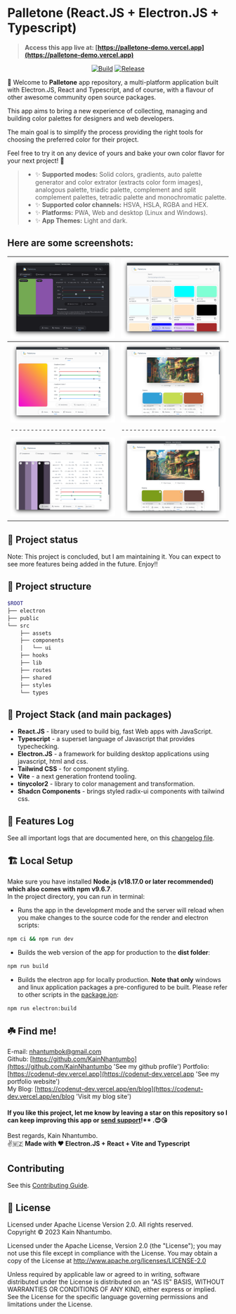 # Palletone (React.JS + Electron.JS + Typescript)

> **Access this app live at: [https://palletone-demo.vercel.app](https://palletone-demo.vercel.app)**

<div align="center">

[![Build](https://github.com/KainNhantumbo/palletone-app/actions/workflows/build.yml/badge.svg)](https://github.com/KainNhantumbo/palletone-app/actions/workflows/build.yml)
[![Release](https://github.com/KainNhantumbo/palletone-app/actions/workflows/release.yml/badge.svg)](https://github.com/KainNhantumbo/palletone-app/actions/workflows/release.yml)

</div>

🎉 Welcome to **Palletone** app repository, a multi-platform application built with Electron.JS, React and Typescript, and of course, with a flavour of other awesome community open source packages.

This app aims to bring a new experience of collecting, managing and building color palettes for designers and web developers.

The main goal is to simplify the process providing the right tools for choosing the preferred color for their project.

Feel free to try it on any device of yours and bake your own color flavor for your next project! 🥳

> - ✨ **Supported modes:** Solid colors, gradients, auto palette generator and color extrator (extracts color form images), analogous palette, triadic palette, complement and split complement palettes, tetradic palette and monochromatic palette.
> - ✨ **Supported color channels:** HSVA, HSLA, RGBA and HEX.
> - ✨ **Platforms:** PWA, Web and desktop (Linux and Windows).
> - ✨ **App Themes:** Light and dark.

## **Here are some screenshots:**

| ![](./docs/assets/1.png) | ![](./docs/assets/2.png) |
| ------------------------ | ------------------------ |
| ![](./docs/assets/3.png) | ![](./docs/assets/4.png) |
| ------------------------ | ------------------------ |
| ![](./docs/assets/5.png) | ![](./docs/assets/6.png) |

## 🌠 Project status

Note: This project is concluded, but I am maintaining it. You can expect to see more features being added in the future. Enjoy!!

## 🌳 Project structure

```bash
$ROOT
├── electron
├── public
└── src
    ├── assets
    ├── components
    │   └── ui
    ├── hooks
    ├── lib
    ├── routes
    ├── shared
    ├── styles
    └── types
```

## 🐾 Project Stack (and main packages)

- **React.JS** - library used to build big, fast Web apps with JavaScript.
- **Typescript** - a superset language of Javascript that provides typechecking.
- **Electron.JS** - a framework for building desktop applications using javascript, html and css.
- **Tailwind CSS** - for component styling.
- **Vite** - a next generation frontend tooling.
- **tinycolor2** - library to color management and transformation.
- **Shadcn Components** - brings styled radix-ui components with tailwind css.

## 🎊 Features Log

See all important logs that are documented here, on this [changelog file](CHANGELOG.md).

## 🏗️ Local Setup

Make sure you have installed **Node.js (v18.17.0 or later recommended) which also comes with npm v9.6.7**.\
In the project directory, you can run in terminal:

- Runs the app in the development mode and the server will reload when you make changes to the source code for the render and electron scripts:

```bash
npm ci && npm run dev
```

- Builds the web version of the app for production to the **dist folder**:

```bash
npm run build
```

- Builds the electron app for locally production. **Note that only** windows and linux application packages a pre-configured to be built. Please refer to other scripts in the [package.jon](package.json):

```bash
npm run electron:build
```

## ☘️ Find me!

E-mail: [nhantumbok@gmail.com](nhantumbok@gmail.com 'Send an e-mail')\
Github: [https://github.com/KainNhantumbo](https://github.com/KainNhantumbo 'See my github profile')
Portfolio: [https://codenut-dev.vercel.app](https://codenut-dev.vercel.app 'See my portfolio website')\
My Blog: [https://codenut-dev.vercel.app/en/blog](https://codenut-dev.vercel.app/en/blog 'Visit my blog site')

#### If you like this project, let me know by leaving a star on this repository so I can keep improving this app or [send support](https://www.buymeacoffee.com/nhantumbokU/)!\*\* .😊😘

Best regards, Kain Nhantumbo.\
✌️🇲🇿 **Made with ❤ Electron.JS + React + Vite and Typescript**

## Contributing

See this [Contributing Guide](CONTRIBUTING.md).

## 📜 License

Licensed under Apache License Version 2.0. All rights reserved.\
Copyright &copy; 2023 Kain Nhantumbo.

Licensed under the Apache License, Version 2.0 (the "License"); you may not use this file except in compliance with the License. You may obtain a copy of the License at http://www.apache.org/licenses/LICENSE-2.0

Unless required by applicable law or agreed to in writing, software distributed under the License is distributed on an "AS IS" BASIS, WITHOUT WARRANTIES OR CONDITIONS OF ANY KIND, either express or implied. See the License for the specific language governing permissions and limitations under the License.
